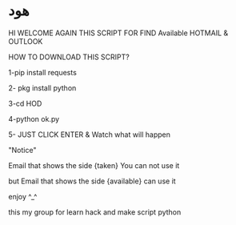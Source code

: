 # هود

HI WELCOME AGAIN 
THIS SCRIPT FOR FIND Available HOTMAIL & OUTLOOK

HOW TO DOWNLOAD THIS SCRIPT? 

1-pip install requests 

2- pkg install python 

3-cd HOD 

4-python ok.py 

5- JUST CLICK ENTER & Watch what will happen 

"Notice" 

Email that shows the side {taken} You can not use it 

but Email that shows the side {available} can use it 


enjoy ^_^

this my group for learn hack and make script python 

